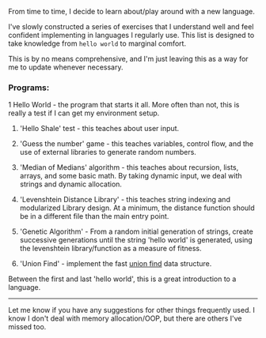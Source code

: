From time to time, I decide to learn about/play around with a new language.

I've slowly constructed a series of exercises that I understand well and feel confident implementing in languages I regularly use.
This list is designed to take knowledge from `hello world` to marginal comfort.

This is by no means comprehensive, and I'm just leaving this as a way for me to update whenever necessary.

### Programs: ###

1 Hello World - the program that starts it all. More often than not, this is really a test if I can get my environment setup.

1. 'Hello Shale' test - this teaches about user input.

1. 'Guess the number' game - this teaches variables, control flow, and the use of external libraries to generate random numbers.

1. 'Median of Medians' algorithm - this teaches about recursion, lists, arrays, and some basic math. By taking dynamic input, we deal with strings and dynamic allocation.

1. 'Levenshtein Distance Library' - this teaches string indexing and modularized Library design. At a minimum, the distance function should be in a different file than the main entry point.

1. 'Genetic Algorithm' - From a random initial generation of strings, create successive generations until the string 'hello world' is generated, using the levenshtein library/function as a measure of fitness.

1. 'Union Find' - implement the fast [union find](https://en.wikipedia.org/wiki/Disjoint-set_data_structure#Disjoint-set_forests) data structure.

<!-- - 'Levenshtein Trie' - implement [this description](http://blog.vjeux.com/2011/c/c-fuzzy-search-with-trie.html) -->

Between the first and last 'hello world', this is a great introduction to a language.

-----------

Let me know if you have any suggestions for other things frequently used.
I know I don't deal with memory allocation/OOP, but there are others I've missed too.
